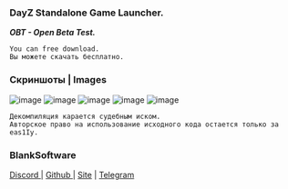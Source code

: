 ### DayZ Standalone Game Launcher.
**_OBT - Open Beta Test._**

```
You can free download.
Вы можете скачать бесплатно.
```

### Скриншоты | Images
![image](https://github.com/user-attachments/assets/d446f448-181e-4b64-8072-f6f7d4aee6e3)
![image](https://github.com/user-attachments/assets/19a28f05-30e6-4fbf-9998-714a1d6410b8)
![image](https://github.com/user-attachments/assets/1e42ffd8-ebd0-464b-85fb-eff294379bf9)
![image](https://github.com/user-attachments/assets/f5a0d563-42cf-4f4e-8be5-3e8ddf5051dd)
![image](https://github.com/user-attachments/assets/3400a059-0b4c-4639-af34-f586cbe8944d)

```
Декомпиляция карается судебным иском.
Авторское право на использование исходного кода остается только за eas1Iy.
```
### BlankSoftware
[Discord ](https://discord.gg/xt2GGzfFY7)| [Github ](https://github.com/eas1Iy)| [Site](https://blanksoftware.ru/) | [Telegram](https://t.me/blanksoftware)
